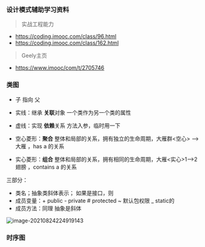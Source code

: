 ### 设计模式辅助学习资料

> 实战工程能力

- https://coding.imooc.com/class/96.html
- https://coding.imooc.com/class/162.html

> Geely主页

- https://www.imooc/com/t/2705746





### 类图

- 子 指向 父

- 实线：继承   **关联**对象   一个类作为另一个类的属性

- 虚线：实现   **依赖**关系   方法入参，临时用一下    
- 空心菱形：**聚合**   整体和局部的关系，拥有独立的生命周期，大雁群<空心> --> 大雁 ，has a 的关系
- 实心菱形：**组合**   整体和局部的关系，拥有相同的生命周期，大雁<实心>1-->2 翅膀 ，contains a 的关系

三部分：

- 类名；抽象类斜体表示；  如果是接口，则<interface>
- 成员变量：+ public - private # protected ~ 默认包权限 _ static的
- 成员方法：同理  抽象是斜体

![image-20210824224919143](../设计模式辅助学习资料/image-20210824224919143.png)



### 时序图







